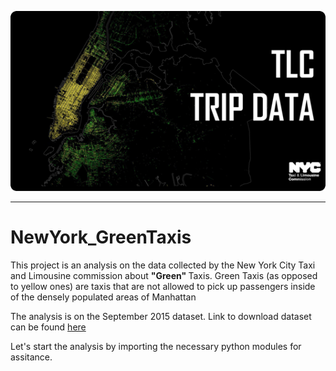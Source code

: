 ![this](./data/NY_Taxi.png)

-----------------

# NewYork_GreenTaxis

This project is an analysis on the data collected by the New York City Taxi and Limousine commission about <strong> "Green" </strong> Taxis. Green Taxis (as opposed to yellow ones) are taxis that are not allowed to pick up passengers inside of the densely populated areas of Manhattan

The analysis is on the September 2015 dataset. Link to download dataset can be found [here](https://s3.amazonaws.com/nyc-tlc/trip+data/green_tripdata_2015-09.csv)

Let's start the analysis by importing the necessary python modules for assitance.
